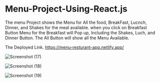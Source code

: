 
# Menu-Project-Using-React.js

The menu Project shows the Menu for All the food, BreakFast, Lucnch, Dinner, and Shakes for the meal available. when you click on Breakfast Button Menu for the Breakfast will Pop up, Including the Shakes, Luch, and Dinner Button. The All Button will show all the Menu Available.


The Deployed Link. https://menu-resturant-app.netlify.app/


![Screenshot (17)](https://github.com/Akojede70/Menu-Project-Using-React.js/assets/88320958/8b86fbd8-2c4b-4835-a73c-cda52ead77cc)



![Screenshot (18)](https://github.com/Akojede70/Menu-Project-Using-React.js/assets/88320958/64fc2fb6-9024-4da5-8282-31034a625b35)



![Screenshot (19)](https://github.com/Akojede70/Menu-Project-Using-React.js/assets/88320958/78f1dd30-ae88-45f3-9e4c-b3171192be1a)
